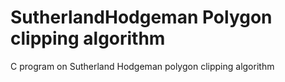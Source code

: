 # SutherlandHodgeman Polygon clipping algorithm
C program on Sutherland Hodgeman polygon clipping algorithm
